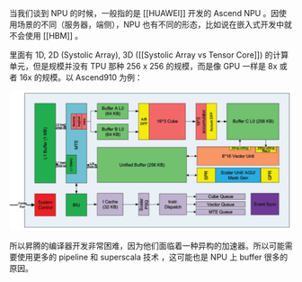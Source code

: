 当我们谈到 NPU 的时候，一般指的是 [[HUAWEI]] 开发的 Ascend NPU 。因使用场景的不同（服务器，端侧），NPU 也有不同的形态，比如说在嵌入式开发中就不会使用 [[HBM]] 。

里面有 1D, 2D (Systolic Array), 3D ([[Systolic Array vs Tensor Core]]) 的计算单元，但是规模并没有 TPU 那种 256 x 256 的规模，而是像 GPU 一样是 8x 或者 16x 的规模。以 Ascend910 为例：

![](img/clipboard-20250314T103822.png)

所以昇腾的编译器开发非常困难，因为他们面临着一种异构的加速器。所以可能需要使用更多的 pipeline 和 superscala 技术 ，这可能也是 NPU 上 buffer 很多的原因。
